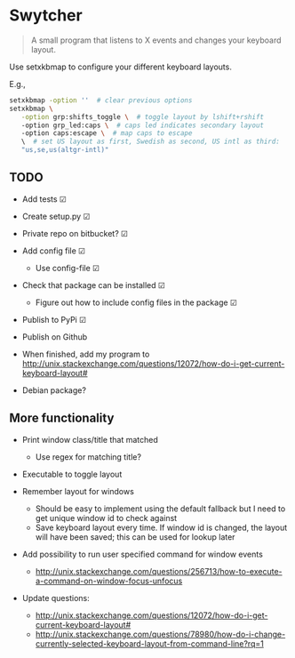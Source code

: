 # Swytcher

> A small program that listens to X events and changes your keyboard layout.

Use setxkbmap to configure your different keyboard layouts.

E.g.,

```bash
setxkbmap -option ''  # clear previous options
setxkbmap \
   -option grp:shifts_toggle \  # toggle layout by lshift+rshift
   -option grp_led:caps \  # caps led indicates secondary layout
   -option caps:escape \  # map caps to escape
   \  # set US layout as first, Swedish as second, US intl as third:
   "us,se,us(altgr-intl)"
```

## TODO

* Add tests  ☑
* Create setup.py ☑
* Private repo on bitbucket? ☑
* Add config file ☑
    * Use config-file ☑
* Check that package can be installed ☑
    * Figure out how to include config files in the package ☑
* Publish to PyPi ☑

* Publish on Github
* When finished, add my program to
  http://unix.stackexchange.com/questions/12072/how-do-i-get-current-keyboard-layout#
* Debian package?


## More functionality

* Print window class/title that matched
    * Use regex for matching title?
* Executable to toggle layout
* Remember layout for windows
    * Should be easy to implement using the default fallback
      but I need to get unique window id to check against
    * Save keyboard layout every time. If window id is changed, the layout will
      have been saved; this can be used for lookup later

* Add possibility to run user specified command for window events
  * http://unix.stackexchange.com/questions/256713/how-to-execute-a-command-on-window-focus-unfocus

* Update questions:
  * http://unix.stackexchange.com/questions/12072/how-do-i-get-current-keyboard-layout#
  * http://unix.stackexchange.com/questions/78980/how-do-i-change-currently-selected-keyboard-layout-from-command-line?rq=1
